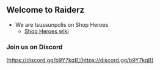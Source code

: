 ## Welcome to Raiderz 

* We are tsussunpolis on Shop Heroes 
  * [Shop Heroes wiki](http://shop-heroes.wikia.com/wiki/Shop_Heroes_Wiki)
  

### Join us on Discord 

[https://discord.gg/b9Y7kqB](https://discord.gg/b9Y7kqB)



